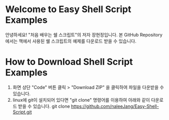 Welcome to Easy Shell Script Examples
=====================================
안녕하세요!
"처음 배우는 쉘 스크립트"의 저자 장현정입니다.
본 GitHub Repository에서는 책에서 사용된 쉘 스크립트의 예제를 다운로드 받을 수 있습니다.

How to Download Shell Script Examples
=====================================
1. 화면 상단 "Code" 버튼 클릭 > "Download ZIP" 을 클릭하여 파일을 다운받을 수 있습니다.
2. linux에 git이 설치되어 있다면 "git clone" 명령어를 이용하여 아래와 같이 다운로드 받을 수 있습니다.
git clone https://github.com/naleeJang/Easy-Shell-Script.git

